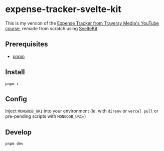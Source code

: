 # expense-tracker-svelte-kit

This is my version of the [Expense Tracker from Traversy Media's YouTube course](https://github.com/bradtraversy/expense-tracker-react), remade from scratch using [SvelteKit](https://kit.svelte.dev).

## Prerequisites

- [pnpm](https://pnpm.io)

## Install

`pnpm i`

## Config

Inject `MONGODB_URI` into your environment (ie. with `direnv` or `vercel pull` or pre-pending scripts with `MONGODB_URI=`)

## Develop

`pnpm dev`
